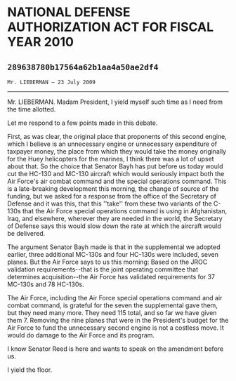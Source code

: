 # NATIONAL DEFENSE AUTHORIZATION ACT FOR FISCAL YEAR 2010
## `289638780b17564a62b1aa4a50ae2df4`
`Mr. LIEBERMAN — 23 July 2009`

---


Mr. LIEBERMAN. Madam President, I yield myself such time as I need 
from the time allotted.

Let me respond to a few points made in this debate.

First, as was clear, the original place that proponents of this 
second engine, which I believe is an unnecessary engine or unnecessary 
expenditure of taxpayer money, the place from which they would take the 
money originally for the Huey helicopters for the marines, I think 
there was a lot of upset about that. So the choice that Senator Bayh 
has put before us today would cut the HC-130 and MC-130 aircraft which 
would seriously impact both the Air Force's air combat command and the 
special operations command. This is a late-breaking development this 
morning, the change of source of the funding, but we asked for a 
response from the office of the Secretary of Defense and it was this, 
that this ''take'' from these two variants of the C-130s that the Air 
Force special operations command is using in Afghanistan, Iraq, and 
elsewhere, wherever they are needed in the world, the Secretary of 
Defense says this would slow down the rate at which the aircraft would 
be delivered.

The argument Senator Bayh made is that in the supplemental we adopted 
earlier, three additional MC-130s and four HC-130s were included, seven 
planes. But the Air Force says to us this morning: Based on the JROC 
validation requirements--that is the joint operating committee that 
determines acquisition--the Air Force has validated requirements for 37 
MC-130s and 78 HC-130s.

The Air Force, including the Air Force special operations command and 
air combat command, is grateful for the seven the supplemental gave 
them, but they need many more. They need 115 total, and so far we have 
given them 7. Removing the nine planes that were in the President's 
budget for the Air Force to fund the unnecessary second engine is not a 
costless move. It would do damage to the Air Force and its program.

I know Senator Reed is here and wants to speak on the amendment 
before us.

I yield the floor.